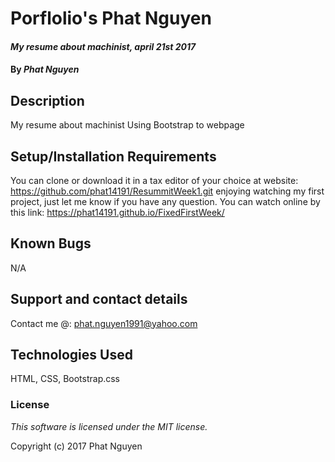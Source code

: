# Porflolio's Phat Nguyen

#### _My resume about machinist, april 21st 2017_

#### By _**Phat Nguyen**_

## Description

 My resume about machinist
 Using Bootstrap to webpage


## Setup/Installation Requirements
You can clone or download it in a tax editor of your choice at website: https://github.com/phat14191/ResummitWeek1.git  enjoying watching my first project, just let me know if you have any question. You can watch online by this link: https://phat14191.github.io/FixedFirstWeek/

## Known Bugs

N/A

## Support and contact details

Contact me @: phat.nguyen1991@yahoo.com

## Technologies Used

HTML, CSS, Bootstrap.css

### License

*This software is licensed under the MIT license.*

Copyright (c) 2017 Phat Nguyen
